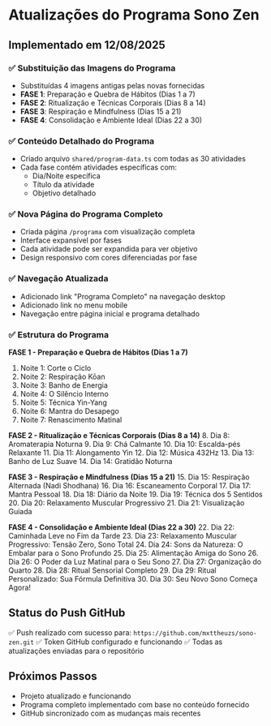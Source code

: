# Atualizações do Programa Sono Zen

## Implementado em 12/08/2025

### ✅ Substituição das Imagens do Programa
- Substituídas 4 imagens antigas pelas novas fornecidas
- **FASE 1**: Preparação e Quebra de Hábitos (Dias 1 a 7)
- **FASE 2**: Ritualização e Técnicas Corporais (Dias 8 a 14)
- **FASE 3**: Respiração e Mindfulness (Dias 15 a 21)
- **FASE 4**: Consolidação e Ambiente Ideal (Dias 22 a 30)

### ✅ Conteúdo Detalhado do Programa
- Criado arquivo `shared/program-data.ts` com todas as 30 atividades
- Cada fase contém atividades específicas com:
  - Dia/Noite específica
  - Título da atividade
  - Objetivo detalhado

### ✅ Nova Página do Programa Completo
- Criada página `/programa` com visualização completa
- Interface expansível por fases
- Cada atividade pode ser expandida para ver objetivo
- Design responsivo com cores diferenciadas por fase

### ✅ Navegação Atualizada
- Adicionado link "Programa Completo" na navegação desktop
- Adicionado link no menu mobile
- Navegação entre página inicial e programa detalhado

### ✅ Estrutura do Programa
**FASE 1 - Preparação e Quebra de Hábitos (Dias 1 a 7)**
1. Noite 1: Corte o Ciclo
2. Noite 2: Respiração Kōan
3. Noite 3: Banho de Energia
4. Noite 4: O Silêncio Interno
5. Noite 5: Técnica Yin-Yang
6. Noite 6: Mantra do Desapego
7. Noite 7: Renascimento Matinal

**FASE 2 - Ritualização e Técnicas Corporais (Dias 8 a 14)**
8. Dia 8: Aromaterapia Noturna
9. Dia 9: Chá Calmante
10. Dia 10: Escalda-pés Relaxante
11. Dia 11: Alongamento Yin
12. Dia 12: Música 432Hz
13. Dia 13: Banho de Luz Suave
14. Dia 14: Gratidão Noturna

**FASE 3 - Respiração e Mindfulness (Dias 15 a 21)**
15. Dia 15: Respiração Alternada (Nadi Shodhana)
16. Dia 16: Escaneamento Corporal
17. Dia 17: Mantra Pessoal
18. Dia 18: Diário da Noite
19. Dia 19: Técnica dos 5 Sentidos
20. Dia 20: Relaxamento Muscular Progressivo
21. Dia 21: Visualização Guiada

**FASE 4 - Consolidação e Ambiente Ideal (Dias 22 a 30)**
22. Dia 22: Caminhada Leve no Fim da Tarde
23. Dia 23: Relaxamento Muscular Progressivo: Tensão Zero, Sono Total
24. Dia 24: Sons da Natureza: O Embalar para o Sono Profundo
25. Dia 25: Alimentação Amiga do Sono
26. Dia 26: O Poder da Luz Matinal para o Seu Sono
27. Dia 27: Organização do Quarto
28. Dia 28: Ritual Sensorial Completo
29. Dia 29: Ritual Personalizado: Sua Fórmula Definitiva
30. Dia 30: Seu Novo Sono Começa Agora!

## Status do Push GitHub
✅ Push realizado com sucesso para: `https://github.com/mxttheuzs/sono-zen.git`
✅ Token GitHub configurado e funcionando
✅ Todas as atualizações enviadas para o repositório

## Próximos Passos
- Projeto atualizado e funcionando
- Programa completo implementado com base no conteúdo fornecido
- GitHub sincronizado com as mudanças mais recentes